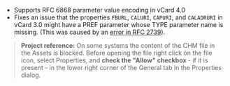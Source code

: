 - Supports RFC 6868 parameter value encoding in vCard 4.0
- Fixes an issue that the properties `FBURL`, `CALURI`, `CAPURI`, and `CALADRURI` in vCard 3.0 might have a 
PREF parameter whose TYPE parameter name is missing. (This was caused by an [error in RFC 2739](https://www.rfc-editor.org/errata/eid7914)).
&nbsp;
>**Project reference:** On some systems the content of the CHM file in the Assets is blocked. Before opening the file right click on the file icon, select Properties, and **check the "Allow" checkbox** - if it is present - in the lower right corner of the General tab in the Properties dialog.